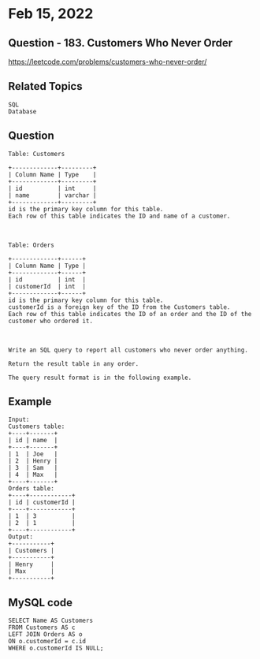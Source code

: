 # Feb 15, 2022
## Question - 183. Customers Who Never Order
https://leetcode.com/problems/customers-who-never-order/

## Related Topics
    SQL
    Database

## Question

    Table: Customers

    +-------------+---------+
    | Column Name | Type    |
    +-------------+---------+
    | id          | int     |
    | name        | varchar |
    +-------------+---------+
    id is the primary key column for this table.
    Each row of this table indicates the ID and name of a customer.

<br>

    Table: Orders

    +-------------+------+
    | Column Name | Type |
    +-------------+------+
    | id          | int  |
    | customerId  | int  |
    +-------------+------+
    id is the primary key column for this table.
    customerId is a foreign key of the ID from the Customers table.
    Each row of this table indicates the ID of an order and the ID of the customer who ordered it.

<br>

    Write an SQL query to report all customers who never order anything.

    Return the result table in any order.

    The query result format is in the following example.


## Example
    Input: 
    Customers table:
    +----+-------+
    | id | name  |
    +----+-------+
    | 1  | Joe   |
    | 2  | Henry |
    | 3  | Sam   |
    | 4  | Max   |
    +----+-------+
    Orders table:
    +----+------------+
    | id | customerId |
    +----+------------+
    | 1  | 3          |
    | 2  | 1          |
    +----+------------+
    Output: 
    +-----------+
    | Customers |
    +-----------+
    | Henry     |
    | Max       |
    +-----------+

## MySQL code
```
SELECT Name AS Customers
FROM Customers AS c
LEFT JOIN Orders AS o
ON o.customerId = c.id
WHERE o.customerId IS NULL;
```


